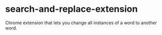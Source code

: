 # search-and-replace-extension
Chrome extension that lets you change all instances
of a word to another word.

